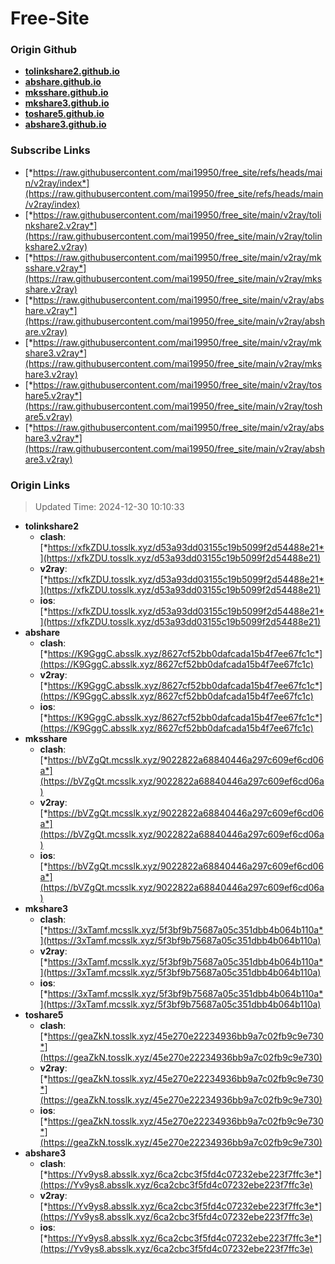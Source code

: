 # Free-Site

### Origin Github

- [**tolinkshare2.github.io**](https://github.com/tolinkshare2/tolinkshare2.github.io)
- [**abshare.github.io**](https://github.com/abshare/abshare.github.io)
- [**mksshare.github.io**](https://github.com/mksshare/mksshare.github.io)
- [**mkshare3.github.io**](https://github.com/mkshare3/mkshare3.github.io)
- [**toshare5.github.io**](https://github.com/toshare5/toshare5.github.io)
- [**abshare3.github.io**](https://github.com/abshare3/abshare3.github.io)

### Subscribe Links

- [*https://raw.githubusercontent.com/mai19950/free_site/refs/heads/main/v2ray/index*](https://raw.githubusercontent.com/mai19950/free_site/refs/heads/main/v2ray/index)
- [*https://raw.githubusercontent.com/mai19950/free_site/main/v2ray/tolinkshare2.v2ray*](https://raw.githubusercontent.com/mai19950/free_site/main/v2ray/tolinkshare2.v2ray)
- [*https://raw.githubusercontent.com/mai19950/free_site/main/v2ray/mksshare.v2ray*](https://raw.githubusercontent.com/mai19950/free_site/main/v2ray/mksshare.v2ray)
- [*https://raw.githubusercontent.com/mai19950/free_site/main/v2ray/abshare.v2ray*](https://raw.githubusercontent.com/mai19950/free_site/main/v2ray/abshare.v2ray)
- [*https://raw.githubusercontent.com/mai19950/free_site/main/v2ray/mkshare3.v2ray*](https://raw.githubusercontent.com/mai19950/free_site/main/v2ray/mkshare3.v2ray)
- [*https://raw.githubusercontent.com/mai19950/free_site/main/v2ray/toshare5.v2ray*](https://raw.githubusercontent.com/mai19950/free_site/main/v2ray/toshare5.v2ray)
- [*https://raw.githubusercontent.com/mai19950/free_site/main/v2ray/abshare3.v2ray*](https://raw.githubusercontent.com/mai19950/free_site/main/v2ray/abshare3.v2ray)

### Origin Links

> Updated Time: 2024-12-30 10:10:33

- **tolinkshare2**
  - **clash**: [*https://xfkZDU.tosslk.xyz/d53a93dd03155c19b5099f2d54488e21*](https://xfkZDU.tosslk.xyz/d53a93dd03155c19b5099f2d54488e21)
  - **v2ray**: [*https://xfkZDU.tosslk.xyz/d53a93dd03155c19b5099f2d54488e21*](https://xfkZDU.tosslk.xyz/d53a93dd03155c19b5099f2d54488e21)
  - **ios**: [*https://xfkZDU.tosslk.xyz/d53a93dd03155c19b5099f2d54488e21*](https://xfkZDU.tosslk.xyz/d53a93dd03155c19b5099f2d54488e21)
- **abshare**
  - **clash**: [*https://K9GggC.absslk.xyz/8627cf52bb0dafcada15b4f7ee67fc1c*](https://K9GggC.absslk.xyz/8627cf52bb0dafcada15b4f7ee67fc1c)
  - **v2ray**: [*https://K9GggC.absslk.xyz/8627cf52bb0dafcada15b4f7ee67fc1c*](https://K9GggC.absslk.xyz/8627cf52bb0dafcada15b4f7ee67fc1c)
  - **ios**: [*https://K9GggC.absslk.xyz/8627cf52bb0dafcada15b4f7ee67fc1c*](https://K9GggC.absslk.xyz/8627cf52bb0dafcada15b4f7ee67fc1c)
- **mksshare**
  - **clash**: [*https://bVZgQt.mcsslk.xyz/9022822a68840446a297c609ef6cd06a*](https://bVZgQt.mcsslk.xyz/9022822a68840446a297c609ef6cd06a)
  - **v2ray**: [*https://bVZgQt.mcsslk.xyz/9022822a68840446a297c609ef6cd06a*](https://bVZgQt.mcsslk.xyz/9022822a68840446a297c609ef6cd06a)
  - **ios**: [*https://bVZgQt.mcsslk.xyz/9022822a68840446a297c609ef6cd06a*](https://bVZgQt.mcsslk.xyz/9022822a68840446a297c609ef6cd06a)
- **mkshare3**
  - **clash**: [*https://3xTamf.mcsslk.xyz/5f3bf9b75687a05c351dbb4b064b110a*](https://3xTamf.mcsslk.xyz/5f3bf9b75687a05c351dbb4b064b110a)
  - **v2ray**: [*https://3xTamf.mcsslk.xyz/5f3bf9b75687a05c351dbb4b064b110a*](https://3xTamf.mcsslk.xyz/5f3bf9b75687a05c351dbb4b064b110a)
  - **ios**: [*https://3xTamf.mcsslk.xyz/5f3bf9b75687a05c351dbb4b064b110a*](https://3xTamf.mcsslk.xyz/5f3bf9b75687a05c351dbb4b064b110a)
- **toshare5**
  - **clash**: [*https://geaZkN.tosslk.xyz/45e270e22234936bb9a7c02fb9c9e730*](https://geaZkN.tosslk.xyz/45e270e22234936bb9a7c02fb9c9e730)
  - **v2ray**: [*https://geaZkN.tosslk.xyz/45e270e22234936bb9a7c02fb9c9e730*](https://geaZkN.tosslk.xyz/45e270e22234936bb9a7c02fb9c9e730)
  - **ios**: [*https://geaZkN.tosslk.xyz/45e270e22234936bb9a7c02fb9c9e730*](https://geaZkN.tosslk.xyz/45e270e22234936bb9a7c02fb9c9e730)
- **abshare3**
  - **clash**: [*https://Yv9ys8.absslk.xyz/6ca2cbc3f5fd4c07232ebe223f7ffc3e*](https://Yv9ys8.absslk.xyz/6ca2cbc3f5fd4c07232ebe223f7ffc3e)
  - **v2ray**: [*https://Yv9ys8.absslk.xyz/6ca2cbc3f5fd4c07232ebe223f7ffc3e*](https://Yv9ys8.absslk.xyz/6ca2cbc3f5fd4c07232ebe223f7ffc3e)
  - **ios**: [*https://Yv9ys8.absslk.xyz/6ca2cbc3f5fd4c07232ebe223f7ffc3e*](https://Yv9ys8.absslk.xyz/6ca2cbc3f5fd4c07232ebe223f7ffc3e)
